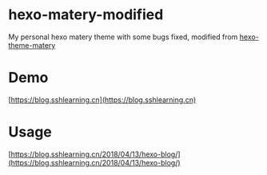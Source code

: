 # hexo-matery-modified
My personal hexo matery theme with some bugs fixed, modified from [hexo-theme-matery](https://github.com/ssh199956/blog-sshlearning)

# Demo
[https://blog.sshlearning.cn](https://blog.sshlearning.cn)

# Usage
[https://blog.sshlearning.cn/2018/04/13/hexo-blog/](https://blog.sshlearning.cn/2018/04/13/hexo-blog/)